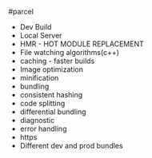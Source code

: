 #parcel

- Dev Build
- Local Server
- HMR - HOT MODULE REPLACEMENT
- File watching algorithms(c++)
- caching - faster builds
- Image optimization
- minification
- bundling 
- consistent hashing
- code splitting
- differential bundling
- diagnostic
- error handling
- https
- Different dev and prod bundles
